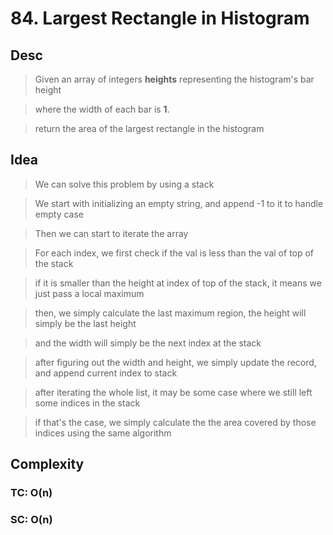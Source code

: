 # 84. Largest Rectangle in Histogram

## Desc

> Given an array of integers **heights** representing the histogram's bar height

> where the width of each bar is **1**.

> return the area of the largest rectangle in the histogram

## Idea

> We can solve this problem by using a stack

> We start with initializing an empty string, and append -1 to it to handle empty case

> Then we can start to iterate the array

> For each index, we first check if the val is less than the val of top of the stack

> if it is smaller than the height at index of top of the stack, it means we just pass a local maximum

> then, we simply calculate the last maximum region, the height will simply be the last height

> and the width will simply be the next index at the stack

> after figuring out the width and height, we simply update the record, and append current index to stack

> after iterating the whole list, it may be some case where we still left some indices in the stack

> if that's the case, we simply calculate the the area covered by those indices using the same algorithm

## Complexity

### TC: O(n)

### SC: O(n)